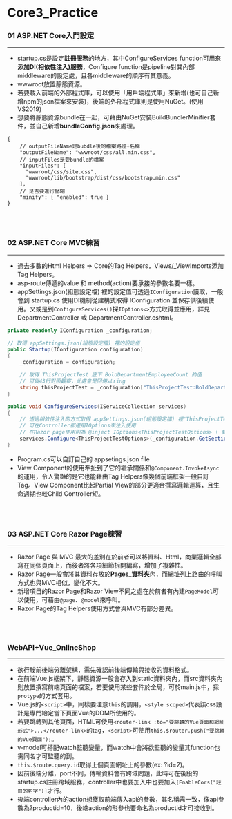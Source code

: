 # Core3_Practice

### 01   ASP.NET Core入門設定
---
- startup.cs是設定**註冊服務**的地方，其中ConfigureServices function可用來**添加DI(相依性注入)服務**，Configure function是pipeline對其內部middleware的設定處，且各middleware的順序有其意義。
- wwwroot放置靜態資源。
- 若要載入前端的外部程式庫，可以使用「用戶端程式庫」來新增(也可自己新增npm的json檔案來安裝)，後端的外部程式庫則是使用NuGet。(使用VS2019)
- 想要將靜態資源bundle在一起，可藉由NuGet安裝BuildBundlerMinifier套件，並自己新增**bundleConfig.json**來處理。

```
{
    // outputFileName是bubdle後的檔案路徑+名稱
    "outputFileName": "wwwroot/css/all.min.css",
    // inputFiles是要bundle的檔案
    "inputFiles": [
      "wwwroot/css/site.css",
      "wwwroot/lib/bootstrap/dist/css/bootstrap.min.css"
    ],
    // 是否要進行壓縮
    "minify": { "enabled": true }
}
```
<br>
<br>


### 02   ASP.NET Core MVC練習
---
- 過去多數的Html Helpers => Core的Tag Helpers，Views/_ViewImports添加Tag Helpers。
- asp-route傳遞的value 和 method(action)要承接的參數名要一樣。
- appSettings.json(組態設定檔) 裡的設定值可透過`IConfiguration`讀取，一般會到 startup.cs 使用DI機制從建構式取得 IConfiguration 並保存供後續使用。又或是到`ConfigureServices()`採`IOptions<>`方式取得並應用，詳見DepartmentController 或 DepartmentController.cshtml。

```C#
private readonly IConfiguration _configuration;

// 取得 appSettings.json(組態設定檔) 裡的設定值
public Startup(IConfiguration configuration)
{
    _configuration = configuration;

    // 取得 ThisProjectTest 底下 BoldDepartmentEmployeeCount 的值
    // 可與43行對照觀察，此處會是回傳string
    string thisProjectTest = _configuration["ThisProjectTest:BoldDepartmentEmployeeCount"];
}

public void ConfigureServices(IServiceCollection services)
{
    // 透過相依性注入的方式取得 appSettings.json(組態設定檔) 裡"ThisProjectTest"的設定值
    // 可在Controller那邊用IOptions來注入使用
    // 在Razor page使用則為 @inject IOptions<ThisProjectTestOptions> + 變數名稱
    services.Configure<ThisProjectTestOptions>(_configuration.GetSection(key: "ThisProjectTest"));
}
```

- Program.cs可以自訂自己的 appsetings.json file
- View Component的使用牽扯到了它的繼承關係和`@Component.InvokeAsync`的運用，令人驚豔的是它也能藉由Tag Helpers像幾個前端框架一般自訂Tag。View Component比起Partial View的部分更適合撰寫邏輯運算，且生命週期也較Child Controller短。

<br>
<br>


### 03   ASP.NET Core Razor Page練習
---
- Razor Page 與 MVC 最大的差別在於前者可以將資料、Html，商業邏輯全部寫在同個頁面上，而後者將各項細節拆開編寫，增加了複雜性。
- Razor Page一般會將其資料存放於**Pages_資料夾**內，而網址列上路由的呼叫方式也與MVC相似，變化不大。
- 新增項目的Razor Page和Razor View不同之處在於前者有內建`PageModel`可以使用，可藉由`@page`、`@model`來呼叫。
- Razor Page的Tag Helpers使用方式會與MVC有部分差異。

<br>
<br>


### WebAPI+Vue_OnlineShop 
---
- 欲行駛前後端分離架構，需先確認前後端傳輸與接收的資料格式。
- 在前端Vue.js框架下，靜態資源一般會存入到static資料夾內，而src資料夾內則放置撰寫前端頁面的檔案，若要使用某些套件於全局，可於main.js中，採`protype`的方式套用。
- Vue.js的`<script>`中，同樣要注意`this`的調用，`<style scoped>`代表該css設計是專門給定當下頁面Vue的DOM所使用的。
- 若要跳轉到其他頁面，HTML可使用`<router-link :to="要跳轉的Vue頁面和網址形式">...</router-link>`的tag，`<script>`可使用`this.$router.push("要跳轉的Vue頁面");`。
- v-model可搭配watch監聽變量，而watch中會將欲監聽的變量其function也需同名才可監聽的到。
- `this.$route.query.id`取得上個頁面網址上的參數(ex: ?id=2)。
- 因前後端分離，port不同，傳輸資料會有跨域問題，此時可在後段的startup.cs註冊跨域服務，controller中也要加入中也要加入`[EnableCors("註冊的名字")]`才行。
- 後端controller內的action想獲取前端傳入api的參數，其名稱需一致，像api參數為?productid=10，後端action的形參也要命名為productid才可接收到。
